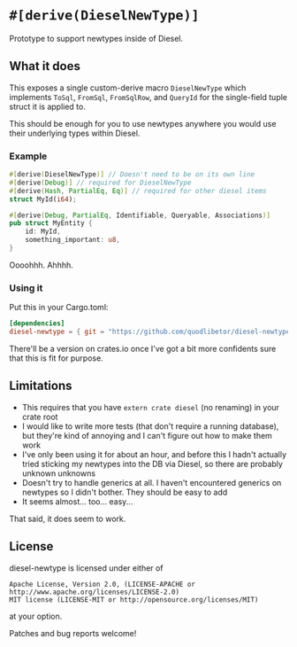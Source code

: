 # `#[derive(DieselNewType)]`

Prototype to support newtypes inside of Diesel.

## What it does

This exposes a single custom-derive macro `DieselNewType` which implements
`ToSql`, `FromSql`, `FromSqlRow`, and `QueryId` for the single-field tuple
struct it is applied to.

This should be enough for you to use newtypes anywhere you would use their
underlying types within Diesel.

### Example

```rust
#[derive(DieselNewType)] // Doesn't need to be on its own line
#[derive(Debug)] // required for DieselNewType
#[derive(Hash, PartialEq, Eq)] // required for other diesel items
struct MyId(i64);

#[derive(Debug, PartialEq, Identifiable, Queryable, Associations)]
pub struct MyEntity {
    id: MyId,
    something_important: u8,
}
```

Oooohhh. Ahhhh.

### Using it

Put this in your Cargo.toml:

```toml
[dependencies]
diesel-newtype = { git = "https://github.com/quodlibetor/diesel-newtype" }
```

There'll be a version on crates.io once I've got a bit more confidents sure
that this is fit for purpose.

## Limitations

* This requires that you have `extern crate diesel` (no renaming) in your crate
  root
* I would like to write more tests (that don't require a running database), but
  they're kind of annoying and I can't figure out how to make them work
* I've only been using it for about an hour, and before this I hadn't actually
  tried sticking my newtypes into the DB via Diesel, so there are probably
  unknown unknowns
* Doesn't try to handle generics at all. I haven't encountered generics on
  newtypes so I didn't bother. They should be easy to add
* It seems almost... too... easy...

That said, it does seem to work.

## License

diesel-newtype is licensed under either of

    Apache License, Version 2.0, (LICENSE-APACHE or http://www.apache.org/licenses/LICENSE-2.0)
    MIT license (LICENSE-MIT or http://opensource.org/licenses/MIT)

at your option.

Patches and bug reports welcome!
